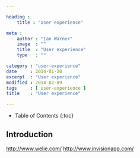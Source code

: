 ```yaml
---

heading :
    title : "User experience"

meta :
    author : "Ian Warner"
    image  : ""
    title  : "User experience"
    type   : ""

category : "user-experience"
date     : 2014-01-20
excerpt  : "User experience"
modified : 2014-02-09
tags     : [ user-experience ]
title    : "User experience"

---
```


* Table of Contents
{:toc}

## Introduction

http://www.welie.com/
http://www.invisionapp.com/
